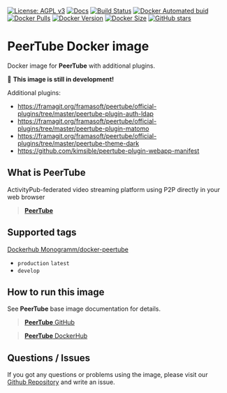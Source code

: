 [![License: AGPL v3][uri_license_image]][uri_license]
[![Docs](https://img.shields.io/badge/Docs-Github%20Pages-blue)](https://monogramm.github.io/PeerTube/)
[![Build Status](https://travis-ci.org/Monogramm/docker-peertube.svg)](https://travis-ci.org/Monogramm/docker-peertube)
[![Docker Automated buid](https://img.shields.io/docker/cloud/build/Monogramm/docker-peertube.svg)](https://hub.docker.com/r/Monogramm/docker-peertube/)
[![Docker Pulls](https://img.shields.io/docker/pulls/Monogramm/docker-peertube.svg)](https://hub.docker.com/r/Monogramm/docker-peertube/)
[![Docker Version](https://images.microbadger.com/badges/version/Monogramm/docker-peertube.svg)](https://microbadger.com/images/Monogramm/docker-peertube)
[![Docker Size](https://images.microbadger.com/badges/image/Monogramm/docker-peertube.svg)](https://microbadger.com/images/Monogramm/docker-peertube)
[![GitHub stars](https://img.shields.io/github/stars/Monogramm/docker-peertube?style=social)](https://github.com/Monogramm/docker-peertube)

# **PeerTube** Docker image

Docker image for **PeerTube** with additional plugins.

:construction: **This image is still in development!**

Additional plugins:
-   <https://framagit.org/framasoft/peertube/official-plugins/tree/master/peertube-plugin-auth-ldap>
-   <https://framagit.org/framasoft/peertube/official-plugins/tree/master/peertube-plugin-matomo>
-   <https://framagit.org/framasoft/peertube/official-plugins/tree/master/peertube-theme-dark>
-   <https://github.com/kimsible/peertube-plugin-webapp-manifest>

## What is **PeerTube**

ActivityPub-federated video streaming platform using P2P directly in your web browser

> [**PeerTube**](https://joinpeertube.org/)

## Supported tags

[Dockerhub Monogramm/docker-peertube](https://hub.docker.com/r/Monogramm/docker-peertube/)

-   `production` `latest`
-   `develop`

## How to run this image

See **PeerTube** base image documentation for details.

> [**PeerTube** GitHub](https://github.com/Chocobozzz/PeerTube)

> [**PeerTube** DockerHub](https://hub.docker.com/r/chocobozzz/peertube/)

## Questions / Issues

If you got any questions or problems using the image, please visit our [Github Repository](https://github.com/Monogramm/docker-peertube) and write an issue.

[uri_license]: http://www.gnu.org/licenses/agpl.html

[uri_license_image]: https://img.shields.io/badge/License-AGPL%20v3-blue.svg
